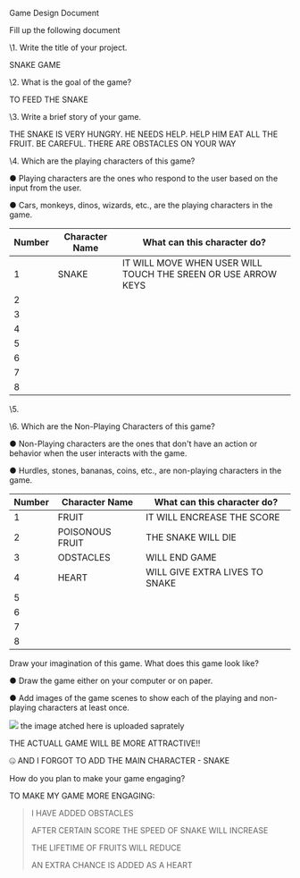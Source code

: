 Game Design Document

Fill up the following document 

 



 

 

\1.  Write the title of your project.

 SNAKE GAME



 

 

\2.  What is the goal of the game?

 TO FEED THE SNAKE



 

 

\3.  Write a brief story of your game.

 THE SNAKE IS VERY HUNGRY. HE NEEDS HELP. HELP HIM EAT ALL THE FRUIT. BE CAREFUL. THERE ARE OBSTACLES ON YOUR WAY



 



 



 


 

\4.  Which are the playing characters of this game? 

●   Playing characters are the ones who respond to the user based on the input from the user.

●   Cars, monkeys, dinos, wizards, etc., are the playing characters in the game. 

 

| Number | Character Name | What can this  character do?                                 |
| ------ | -------------- | ------------------------------------------------------------ |
| 1      | SNAKE          | IT WILL MOVE WHEN USER WILL TOUCH THE SREEN OR USE ARROW KEYS |
| 2      |                |                                                              |
| 3      |                |                                                              |
| 4      |                |                                                              |
| 5      |                |                                                              |
| 6      |                |                                                              |
| 7      |                |                                                              |
| 8      |                |                                                              |



\5.   

\6.  Which are the Non-Playing Characters of this game?

●   Non-Playing characters are the ones that don't have an action or behavior when the user interacts with the game.

●   Hurdles, stones, bananas, coins, etc., are non-playing characters in the game.  

 

| Number | Character Name  | What can this  character do?   |
| ------ | --------------- | ------------------------------ |
| 1      | FRUIT           | IT WILL ENCREASE THE SCORE     |
| 2      | POISONOUS FRUIT | THE SNAKE WILL DIE             |
| 3      | ODSTACLES       | WILL END GAME                  |
| 4      | HEART           | WILL GIVE EXTRA LIVES TO SNAKE |
| 5      |                 |                                |
| 6      |                 |                                |
| 7      |                 |                                |
| 8      |                 |                                |

 

 

Draw your imagination of this game. What does this game look like?

●   Draw the game either on your computer or on paper. 

●   Add images of the game scenes to show each of the playing and non-playing characters at least once.  

 ![](C:\Users\admin\Pictures\Capture.PNG)
 the image atched here is uploaded saprately

THE ACTUALL GAME WILL BE MORE ATTRACTIVE!!

:zipper_mouth_face: AND I FORGOT TO ADD THE MAIN CHARACTER - SNAKE 

 

How do you plan to make your game engaging? 

TO MAKE MY GAME MORE ENGAGING:

> I HAVE ADDED OBSTACLES
>
> AFTER CERTAIN SCORE THE SPEED OF SNAKE WILL INCREASE 
>
> THE LIFETIME OF FRUITS WILL REDUCE
>
> AN EXTRA CHANCE IS ADDED AS A HEART







 
